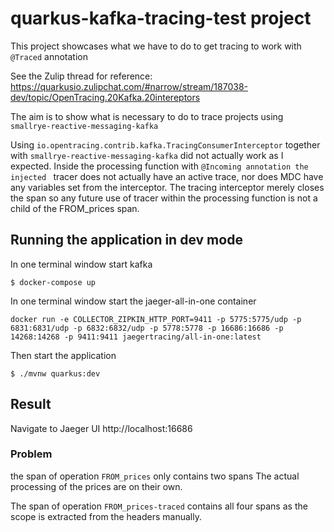 # quarkus-kafka-tracing-test project

This project showcases what we have to do to get tracing to work with `@Traced` annotation

See the Zulip thread for reference: https://quarkusio.zulipchat.com/#narrow/stream/187038-dev/topic/OpenTracing.20Kafka.20intereptors

The aim is to show what is necessary to do to trace projects using `smallrye-reactive-messaging-kafka` 

Using `io.opentracing.contrib.kafka.TracingConsumerInterceptor` together with `smallrye-reactive-messaging-kafka`
did not actually work as I expected. Inside the processing function with `@Incoming annotation the injected `
tracer does not actually have an active trace, nor does MDC have any variables set from the interceptor. The tracing 
interceptor merely closes the span so any future use of tracer within the processing function is not a child of the
FROM_prices span.

## Running the application in dev mode

In one terminal window start kafka
```
$ docker-compose up
```
In one terminal window start the jaeger-all-in-one container
```
docker run -e COLLECTOR_ZIPKIN_HTTP_PORT=9411 -p 5775:5775/udp -p 6831:6831/udp -p 6832:6832/udp -p 5778:5778 -p 16686:16686 -p 14268:14268 -p 9411:9411 jaegertracing/all-in-one:latest
```

Then start the application
```
$ ./mvnw quarkus:dev
```


## Result

Navigate to Jaeger UI http://localhost:16686 

### Problem
the span of operation `FROM_prices` only contains two spans
The actual processing of the prices are on their own.

The span of operation `FROM_prices-traced` contains all four spans 
as the scope is extracted from the headers manually. 